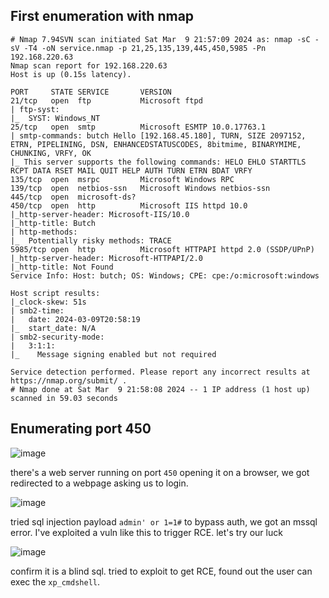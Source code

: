 ## First enumeration with nmap 

```shell
# Nmap 7.94SVN scan initiated Sat Mar  9 21:57:09 2024 as: nmap -sC -sV -T4 -oN service.nmap -p 21,25,135,139,445,450,5985 -Pn 192.168.220.63
Nmap scan report for 192.168.220.63
Host is up (0.15s latency).

PORT     STATE SERVICE       VERSION
21/tcp   open  ftp           Microsoft ftpd
| ftp-syst: 
|_  SYST: Windows_NT
25/tcp   open  smtp          Microsoft ESMTP 10.0.17763.1
| smtp-commands: butch Hello [192.168.45.180], TURN, SIZE 2097152, ETRN, PIPELINING, DSN, ENHANCEDSTATUSCODES, 8bitmime, BINARYMIME, CHUNKING, VRFY, OK
|_ This server supports the following commands: HELO EHLO STARTTLS RCPT DATA RSET MAIL QUIT HELP AUTH TURN ETRN BDAT VRFY
135/tcp  open  msrpc         Microsoft Windows RPC
139/tcp  open  netbios-ssn   Microsoft Windows netbios-ssn
445/tcp  open  microsoft-ds?
450/tcp  open  http          Microsoft IIS httpd 10.0
|_http-server-header: Microsoft-IIS/10.0
|_http-title: Butch
| http-methods: 
|_  Potentially risky methods: TRACE
5985/tcp open  http          Microsoft HTTPAPI httpd 2.0 (SSDP/UPnP)
|_http-server-header: Microsoft-HTTPAPI/2.0
|_http-title: Not Found
Service Info: Host: butch; OS: Windows; CPE: cpe:/o:microsoft:windows

Host script results:
|_clock-skew: 51s
| smb2-time: 
|   date: 2024-03-09T20:58:19
|_  start_date: N/A
| smb2-security-mode: 
|   3:1:1: 
|_    Message signing enabled but not required

Service detection performed. Please report any incorrect results at https://nmap.org/submit/ .
# Nmap done at Sat Mar  9 21:58:08 2024 -- 1 IP address (1 host up) scanned in 59.03 seconds
```


## Enumerating port 450

![image](https://github.com/n16hth4wk07/n16hth4wk07.github.io/assets/87468669/a4eb4bed-8639-4d74-a5f9-5913c615ea74)

there's a web server running on port `450` opening it on a browser, we got redirected to a webpage asking us to login. 

![image](https://github.com/n16hth4wk07/n16hth4wk07.github.io/assets/87468669/aa4b76bf-a924-420a-bc87-1062f1de6689)

tried sql injection payload `admin' or 1=1#` to bypass auth, we got an mssql error. I've exploited a vuln like this to trigger RCE. let's try our luck

![image](https://github.com/n16hth4wk07/n16hth4wk07.github.io/assets/87468669/062735a0-7677-4ae5-a478-69c12b9d3e14)

confirm it is a blind sql. tried to exploit to get RCE, found out the user can exec the `xp_cmdshell`. 

